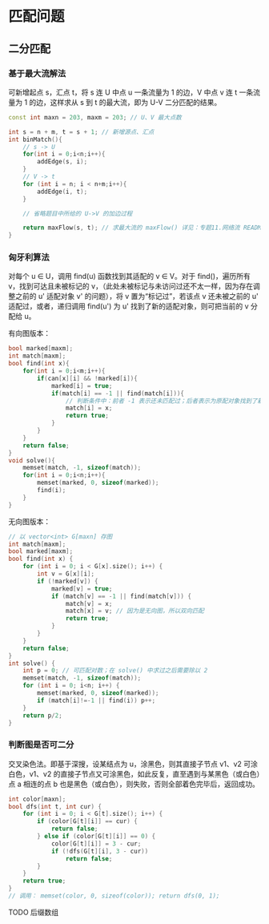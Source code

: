 # 匹配问题

## 二分匹配

### 基于最大流解法

可新增起点 s，汇点 t，将 s 连 U 中点 u 一条流量为 1 的边，V 中点 v 连 t 一条流量为 1 的边，这样求从 s 到 t 的最大流，即为 U-V 二分匹配的结果。

```C++ {.lang-type-C++}
const int maxn = 203, maxm = 203; // U、V 最大点数

int s = n + m, t = s + 1; // 新增源点、汇点
int binMatch(){
    // s -> U
    for(int i = 0;i<n;i++){
        addEdge(s, i);
    }
    // V -> t
    for (int i = n; i < n+m;i++){
        addEdge(i, t);
    }

    // 省略题目中所给的 U->V 的加边过程

    return maxFlow(s, t); // 求最大流的 maxFlow() 详见：专题11.网络流 README.md
}
```


### 匈牙利算法

对每个 u ∈ U，调用 find(u) 函数找到其适配的 v ∈ V。对于 find()，遍历所有 v，找到可达且未被标记的 v，（此处未被标记与未访问过还不太一样，因为存在调整之前的 u' 适配对象 v' 的问题），将 v 置为“标记过”，若该点 v 还未被之前的 u' 适配过，或者，递归调用 find(u') 为 u' 找到了新的适配对象，则可把当前的 v 分配给 u。

有向图版本：
```C++ {.lang-type-C++}
bool marked[maxm];
int match[maxm];
bool find(int x){
    for(int i = 0;i<m;i++){
        if(can[x][i] && !marked[i]){
            marked[i] = true;
            if(match[i] == -1 || find(match[i])){
                // 判断条件中：前者 -1 表示还未匹配过；后者表示为原配对象找到了新的匹配者
                match[i] = x;
                return true;
            }
        }
    }
    return false;
}
void solve(){
    memset(match, -1, sizeof(match));
    for(int i = 0;i<n;i++){
        memset(marked, 0, sizeof(marked));
        find(i);
    }
}
```

无向图版本：
```C++ {.lant-type-C++}
// 以 vector<int> G[maxn] 存图
int match[maxm];
bool marked[maxm];
bool find(int x) {
    for (int i = 0; i < G[x].size(); i++) {
        int v = G[x][i];
        if (!marked[v]) {
            marked[v] = true;
            if (match[v] == -1 || find(match[v])) {
                match[v] = x;
                match[x] = v; // 因为是无向图，所以双向匹配
                return true;
            }
        }
    }
    return false;
}
int solve() {
    int p = 0; // 可匹配对数；在 solve() 中求过之后需要除以 2
    memset(match, -1, sizeof(match));
    for (int i = 0; i<n; i++) {
        memset(marked, 0, sizeof(marked));
        if (match[i]!=-1 || find(i)) p++;
    }
    return p/2;
}
```

### 判断图是否可二分

交叉染色法。即基于深搜，设某结点为 u，涂黑色，则其直接子节点 v1、v2 可涂白色，v1、v2 的直接子节点又可涂黑色，如此反复，直至遇到与某黑色（或白色）点 a 相连的点 b 也是黑色（或白色），则失败，否则全部着色完毕后，返回成功。

```C++ {.lang-type-C++}
int color[maxn];
bool dfs(int t, int cur) {
    for (int i = 0; i < G[t].size(); i++) {
        if (color[G[t][i]] == cur) {
            return false;
        } else if (color[G[t][i]] == 0) {
            color[G[t][i]] = 3 - cur;
            if (!dfs(G[t][i], 3 - cur))
                return false;
        }
    }
    return true;
}
// 调用： memset(color, 0, sizeof(color)); return dfs(0, 1);
```

TODO 后缀数组